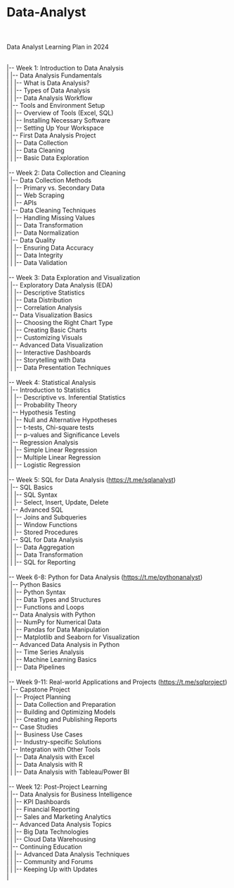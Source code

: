 # Data-Analyst
<br><br>
Data Analyst Learning Plan in 2024<br><br>

|-- Week 1: Introduction to Data Analysis<br>
|   |-- Data Analysis Fundamentals<br>
|   |   |-- What is Data Analysis?<br>
|   |   |-- Types of Data Analysis<br>
|   |   |-- Data Analysis Workflow<br>
|   |-- Tools and Environment Setup<br>
|   |   |-- Overview of Tools (Excel, SQL)<br>
|   |   |-- Installing Necessary Software<br>
|   |   |-- Setting Up Your Workspace<br>
|   |-- First Data Analysis Project<br>
|   |   |-- Data Collection<br>
|   |   |-- Data Cleaning<br>
|   |   |-- Basic Data Exploration<br>
|<br>
|-- Week 2: Data Collection and Cleaning<br>
|   |-- Data Collection Methods<br>
|   |   |-- Primary vs. Secondary Data<br>
|   |   |-- Web Scraping<br>
|   |   |-- APIs<br>
|   |-- Data Cleaning Techniques<br>
|   |   |-- Handling Missing Values<br>
|   |   |-- Data Transformation<br>
|   |   |-- Data Normalization<br>
|   |-- Data Quality<br>
|   |   |-- Ensuring Data Accuracy<br>
|   |   |-- Data Integrity<br>
|   |   |-- Data Validation<br>
|<br>
|-- Week 3: Data Exploration and Visualization<br>
|   |-- Exploratory Data Analysis (EDA)<br>
|   |   |-- Descriptive Statistics<br>
|   |   |-- Data Distribution<br>
|   |   |-- Correlation Analysis<br>
|   |-- Data Visualization Basics<br>
|   |   |-- Choosing the Right Chart Type<br>
|   |   |-- Creating Basic Charts<br>
|   |   |-- Customizing Visuals<br>
|   |-- Advanced Data Visualization<br>
|   |   |-- Interactive Dashboards<br>
|   |   |-- Storytelling with Data<br>
|   |   |-- Data Presentation Techniques<br>
|<br>
|-- Week 4: Statistical Analysis<br>
|   |-- Introduction to Statistics<br>
|   |   |-- Descriptive vs. Inferential Statistics<br>
|   |   |-- Probability Theory<br>
|   |-- Hypothesis Testing<br>
|   |   |-- Null and Alternative Hypotheses<br>
|   |   |-- t-tests, Chi-square tests<br>
|   |   |-- p-values and Significance Levels<br>
|   |-- Regression Analysis<br>
|   |   |-- Simple Linear Regression<br>
|   |   |-- Multiple Linear Regression<br>
|   |   |-- Logistic Regression<br>
|<br>
|-- Week 5: SQL for Data Analysis (https://t.me/sqlanalyst)<br>
|   |-- SQL Basics<br>
|   |   |-- SQL Syntax<br>
|   |   |-- Select, Insert, Update, Delete<br>
|   |-- Advanced SQL<br>
|   |   |-- Joins and Subqueries<br>
|   |   |-- Window Functions<br>
|   |   |-- Stored Procedures<br>
|   |-- SQL for Data Analysis<br>
|   |   |-- Data Aggregation<br>
|   |   |-- Data Transformation<br>
|   |   |-- SQL for Reporting<br>
|<br>
|-- Week 6-8: Python for Data Analysis (https://t.me/pythonanalyst)<br>
|   |-- Python Basics<br>
|   |   |-- Python Syntax<br>
|   |   |-- Data Types and Structures<br>
|   |   |-- Functions and Loops<br>
|   |-- Data Analysis with Python<br>
|   |   |-- NumPy for Numerical Data<br>
|   |   |-- Pandas for Data Manipulation<br>
|   |   |-- Matplotlib and Seaborn for Visualization<br>
|   |-- Advanced Data Analysis in Python<br>
|   |   |-- Time Series Analysis<br>
|   |   |-- Machine Learning Basics<br>
|   |   |-- Data Pipelines<br>
|<br>
|-- Week 9-11: Real-world Applications and Projects (https://t.me/sqlproject)<br>
|   |-- Capstone Project<br>
|   |   |-- Project Planning<br>
|   |   |-- Data Collection and Preparation<br>
|   |   |-- Building and Optimizing Models<br>
|   |   |-- Creating and Publishing Reports<br>
|   |-- Case Studies<br>
|   |   |-- Business Use Cases<br>
|   |   |-- Industry-specific Solutions<br>
|   |-- Integration with Other Tools<br>
|   |   |-- Data Analysis with Excel<br>
|   |   |-- Data Analysis with R<br>
|   |   |-- Data Analysis with Tableau/Power BI<br>
|<br>
|-- Week 12: Post-Project Learning<br>
|   |-- Data Analysis for Business Intelligence<br>
|   |   |-- KPI Dashboards<br>
|   |   |-- Financial Reporting<br>
|   |   |-- Sales and Marketing Analytics<br>
|   |-- Advanced Data Analysis Topics<br>
|   |   |-- Big Data Technologies<br>
|   |   |-- Cloud Data Warehousing<br>
|   |-- Continuing Education<br>
|   |   |-- Advanced Data Analysis Techniques<br>
|   |   |-- Community and Forums<br>
|   |   |-- Keeping Up with Updates<br>
|<br>
<br>
